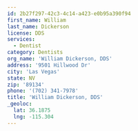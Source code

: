 ```yaml
---
id: 2b27f297-42c3-4c14-a423-e0b95a390f94
first_name: William
last_name: Dickerson
license: DDS
services:
  - Dentist
category: Dentists
org_name: 'William Dickerson, DDS'
address: '9501 Hillwood Dr'
city: 'Las Vegas'
state: NV
zip: '89134'
phone: '(702) 341-7978'
title: 'William Dickerson, DDS'
_geoloc:
  lat: 36.1875
  lng: -115.304
---
```

